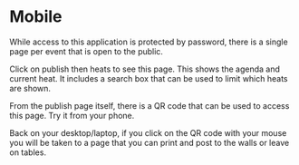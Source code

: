 # Mobile

While access to this application is protected by password, there is a single page per event that is open to the public.

Click on publish then heats to see this page.  This shows the agenda and current heat.  It includes a search box that can be used to limit which heats are shown.

From the publish page itself, there is a QR code that can be used to access this page.  Try it from your phone.

Back on your desktop/laptop, if you click on the QR code with your mouse you will be taken to a page that you can print and post to the walls or leave on tables.
